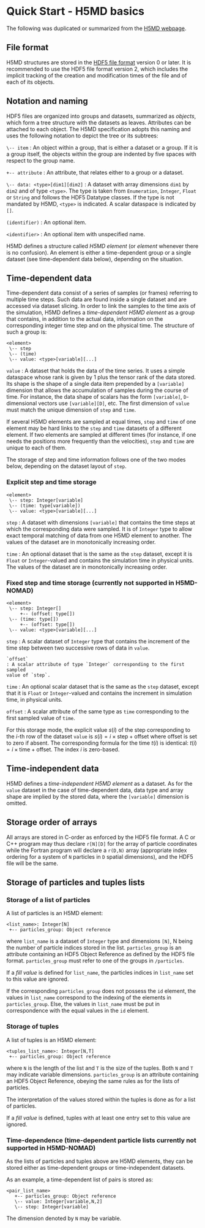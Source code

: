 # Quick Start - H5MD basics

The following was duplicated or summarized from the [H5MD webpage](http://h5md.nongnu.org/).

## File format

H5MD structures are stored in the
[HDF5 file format](http://www.hdfgroup.org/HDF5/doc/H5.format.html) version 0
or later. It is recommended to use the HDF5 file format version 2, which
includes the implicit tracking of the creation and modification times of the
file and of each of its objects.

## Notation and naming

HDF5 files are organized into groups and datasets, summarized as *objects*,
which form a tree structure with the datasets as leaves. Attributes can be
attached to each object. The H5MD specification adopts this naming and uses the
following notation to depict the tree or its subtrees:

`\-- item`
:   An object within a group, that is either a dataset or a group. If it is a
    group itself, the objects within the group are indented by five spaces with
    respect to the group name.

`+-- attribute`
:   An attribute, that relates either to a group or a dataset.

`\-- data: <type>[dim1][dim2]`
:   A dataset with array dimensions `dim1` by `dim2` and of type `<type>`. The
    type is taken from `Enumeration`, `Integer`, `Float` or `String` and follows
    the HDF5 Datatype classes. If the type is not mandated by H5MD, `<type>` is
    indicated. A scalar dataspace is indicated by `[]`.

`(identifier)`
:   An optional item.

`<identifier>`
:   An optional item with unspecified name.

H5MD defines a structure called *H5MD element* (or *element* whenever there
is no confusion). An element is either a time-dependent group or a single
dataset (see time-dependent data below), depending on the situation.

<!-- ## General organization

H5MD defines an organization of the HDF5 file or a part thereof into groups,
datasets, and attributes. The root level of the H5MD structure may coincide
with the root of the HDF5 file or be an arbitrary group inside the HDF5 tree. A
number of groups are defined at the H5MD root level. Several levels of
subgroups may exist inside the H5MD structure, allowing the storage and
description of subsystems.

The H5MD structure is allowed to possess non-specified groups, datasets, or
attributes that contain additional information such as application-specific
parameters or data structures, leaving scope for future extensions. Only the
`h5md` group is mandatory at the H5MD root level. All other root groups are
optional, allowing the user to store only relevant data. Inside each group,
every group or dataset is again optional, unless specified differently.

H5MD supports equally the storage of time-dependent and time-independent data,
i.e., data that change in the course of the simulation or that do not. The
choice between those storage types is not made explicit for the elements in the
specification, it has to be made according to the situation. For instance, the
species and mass of the particles are often fixed in time, but in chemically
reactive systems this might not be appropriate. -->

## Time-dependent data

Time-dependent data consist of a series of samples (or frames) referring to
multiple time steps. Such data are found inside a single dataset and are
accessed via dataset slicing. In order to link the samples to the time axis of
the simulation, H5MD defines a *time-dependent H5MD element* as a group that
contains, in addition to the actual data, information on the corresponding
integer time step and on the physical time. The structure of such a group is:

    <element>
     \-- step
     \-- (time)
     \-- value: <type>[variable][...]

`value`
:   A dataset that holds the data of the time series. It uses a simple
    dataspace whose rank is given by 1 plus the tensor rank of the data stored.
    Its shape is the shape of a single data item prepended by a `[variable]`
    dimension that allows the accumulation of samples during the course of
    time. For instance, the data shape of scalars has the form `[variable]`,
    `D`-dimensional vectors use `[variable][D]`, etc. The first dimension of
    `value` must match the unique dimension of `step` and `time`.

If several H5MD elements are sampled at equal times, `step` and `time` of one
element may be hard links to the `step` and `time` datasets of a different
element. If two elements are sampled at different times (for instance, if one
needs the positions more frequently than the velocities), `step` and `time` are
unique to each of them.

The storage of step and time information follows one of the two modes below,
depending on the dataset layout of `step`.

### Explicit step and time storage

    <element>
     \-- step: Integer[variable]
     \-- (time: type[variable])
     \-- value: <type>[variable][...]

`step`
:   A dataset with dimensions `[variable]` that contains the time steps at
    which the corresponding data were sampled. It is of `Integer` type to allow
    exact temporal matching of data from one H5MD element to another. The
    values of the dataset are in monotonically increasing order.

`time`
:   An optional dataset that is the same as the `step` dataset, except it is
    `Float` or `Integer`-valued and contains the simulation time in physical units. The
    values of the dataset are in monotonically increasing order.

### Fixed step and time storage **(currently not supported in H5MD-NOMAD)**

    <element>
     \-- step: Integer[]
	     +-- (offset: type[])
     \-- (time: type[])
	     +-- (offset: type[])
     \-- value: <type>[variable][...]

`step`
:   A scalar dataset of `Integer` type that contains the increment of the
    time step between two successive rows of data in `value`.

    `offset`
	: A scalar attribute of type `Integer` corresponding to the first sampled
    value of `step`.

`time`
:   An optional scalar dataset that is the same as the `step` dataset, except that
    it is `Float` or `Integer`-valued and contains the increment in simulation
    time, in physical units.

`offset`
	: A scalar attribute of the same type as `time` corresponding to the first
    sampled value of `time`.

For this storage mode, the explicit value $s(i)$ of the step corresponding to
the $i$-th row of the dataset `value` is $s(i) = i\times\mathrm{step} +
\mathrm{offset}$ where $\mathrm{offset}$ is set to zero if absent.
The corresponding formula for the time $t(i)$ is identical: $t(i) =
i\times\mathrm{time} + \mathrm{offset}$.
The index $i$ is zero-based.

## Time-independent data

H5MD defines a *time-independent H5MD element* as a dataset. As for the
`value` dataset in the case of time-dependent data, data type and array shape
are implied by the stored data, where the `[variable]` dimension is omitted.

## Storage order of arrays

All arrays are stored in C-order as enforced by the HDF5 file format.
A C or C++ program may thus declare `r[N][D]` for the array
of particle coordinates while the Fortran program will declare a `r(D,N)` array
(appropriate index ordering for a system of `N` particles in `D` spatial
dimensions), and the HDF5 file will be the same.

## Storage of particles and tuples lists

### Storage of a list of particles

A list of particles is an H5MD element:

    <list_name>: Integer[N]
     +-- particles_group: Object reference

where `list_name` is a dataset of `Integer` type and dimensions `[N]`, N being
the number of particle indices stored in the list. `particles_group` is an
attribute containing an HDF5 Object Reference as defined by the HDF5 file format. `particles_group`
must refer to one of the groups in `/particles`.

If a *fill value* is defined for `list_name`, the particles indices in
`list_name` set to this value are ignored.

If the corresponding `particles_group` does not possess the `id` element, the
values in `list_name` correspond to the indexing of the elements in
`particles_group`. Else, the values in `list_name` must be put in correspondence
with the equal values in the `id` element.

### Storage of tuples

A list of tuples is an H5MD element:

    <tuples_list_name>: Integer[N,T]
     +-- particles_group: Object reference

where `N` is the length of the list and `T` is the size of the tuples.  Both `N`
and `T` may indicate variable dimensions. `particles_group` is an attribute
containing an HDF5 Object Reference, obeying the same rules as for the lists of
particles.

The interpretation of the values stored within the tuples is done as for a list
of particles.

If a *fill value* is defined, tuples with at least one entry set to this
value are ignored.

### Time-dependence **(time-dependent particle lists currently not supported in H5MD-NOMAD)**

As the lists of particles and tuples above are H5MD elements, they can be stored
either as time-dependent groups or time-independent datasets.

As an example, a time-dependent list of pairs is stored as:

    <pair_list_name>
       +-- particles_group: Object reference
       \-- value: Integer[variable,N,2]
       \-- step: Integer[variable]

The dimension denoted by `N` may be variable.

